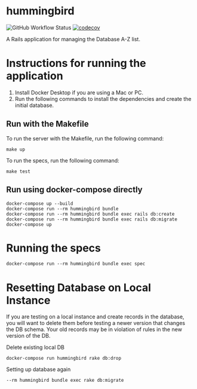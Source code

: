 # hummingbird
![GitHub Workflow Status](https://img.shields.io/github/workflow/status/jhu-library-applications/hummingbird/CI) [![codecov](https://codecov.io/gh/jhu-library-applications/hummingbird/branch/main/graph/badge.svg?token=YA5Z4VHIIH)](https://codecov.io/gh/jhu-library-applications/hummingbird)

A Rails application for managing the Database A-Z list.

# Instructions for running the application

1. Install Docker Desktop if you are using a Mac or PC. 
2. Run the following commands to install the dependencies and create the initial database.

## Run with the Makefile

To run the server with the Makefile, run the following command:

```
make up 
```

To run the specs, run the following command:

```
make test
```

## Run using docker-compose directly

```
docker-compose up --build
docker-compose run --rm hummingbird bundle 
docker-compose run --rm hummingbird bundle exec rails db:create
docker-compose run --rm hummingbird bundle exec rails db:migrate
docker-compose up
```

# Running the specs

```
docker-compose run --rm hummingbird bundle exec spec
```


# Resetting Database on Local Instance
If you are testing on a local instance and create records in the database, you will want to delete them before testing a newer version that changes the DB schema. Your old records may be in violation of rules in the new version of the DB. 

Delete existing local DB
```
docker-compose run hummingbird rake db:drop
```

Setting up database again
```
--rm hummingbird bundle exec rake db:migrate
```


